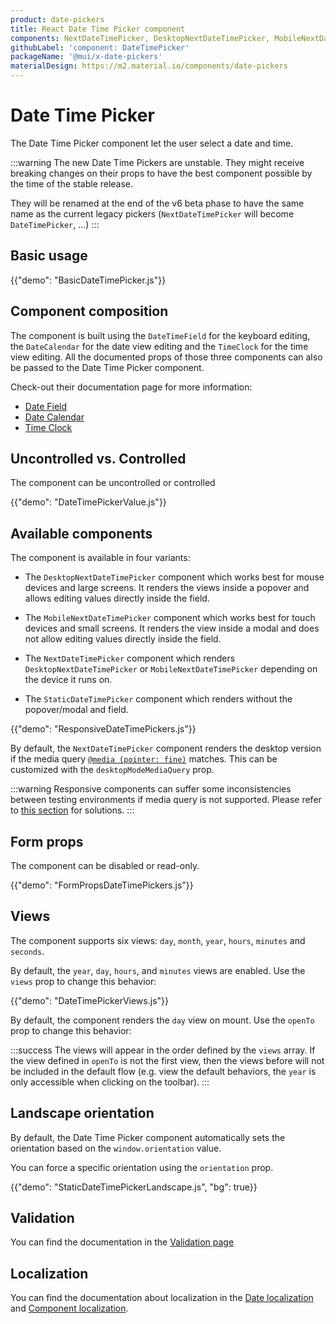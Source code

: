 ```yaml
---
product: date-pickers
title: React Date Time Picker component
components: NextDateTimePicker, DesktopNextDateTimePicker, MobileNextDateTimePicker, StaticNextDateTimePicker
githubLabel: 'component: DateTimePicker'
packageName: '@mui/x-date-pickers'
materialDesign: https://m2.material.io/components/date-pickers
---
```


# Date Time Picker

<p class="description">The Date Time Picker component let the user select a date and time.</p>

:::warning
The new Date Time Pickers are unstable.
They might receive breaking changes on their props to have the best component possible by the time of the stable release.

They will be renamed at the end of the v6 beta phase to have the same name as the current legacy pickers
(`NextDateTimePicker` will become `DateTimePicker`, ...)
:::

## Basic usage

{{"demo": "BasicDateTimePicker.js"}}

## Component composition

The component is built using the `DateTimeField` for the keyboard editing, the `DateCalendar` for the date view editing and the `TimeClock` for the time view editing.
All the documented props of those three components can also be passed to the Date Time Picker component.

Check-out their documentation page for more information:

- [Date Field](/x/react-date-pickers/date-field/)
- [Date Calendar](/x/react-date-pickers/date-calendar/)
- [Time Clock](/x/react-date-pickers/time-clock/)

## Uncontrolled vs. Controlled

The component can be uncontrolled or controlled

{{"demo": "DateTimePickerValue.js"}}

## Available components

The component is available in four variants:

- The `DesktopNextDateTimePicker` component which works best for mouse devices and large screens.
  It renders the views inside a popover and allows editing values directly inside the field.

- The `MobileNextDateTimePicker` component which works best for touch devices and small screens.
  It renders the view inside a modal and does not allow editing values directly inside the field.

- The `NextDateTimePicker` component which renders `DesktopNextDateTimePicker` or `MobileNextDateTimePicker` depending on the device it runs on.

- The `StaticDateTimePicker` component which renders without the popover/modal and field.

{{"demo": "ResponsiveDateTimePickers.js"}}

By default, the `NextDateTimePicker` component renders the desktop version if the media query [`@media (pointer: fine)`](https://developer.mozilla.org/en-US/docs/Web/CSS/@media/pointer) matches.
This can be customized with the `desktopModeMediaQuery` prop.

:::warning
Responsive components can suffer some inconsistencies between testing environments if media query is not supported.
Please refer to [this section](/x/react-date-pickers/getting-started/#testing-caveats) for solutions.
:::

## Form props

The component can be disabled or read-only.

{{"demo": "FormPropsDateTimePickers.js"}}

## Views

The component supports six views: `day`, `month`, `year`, `hours`, `minutes` and `seconds`.

By default, the `year`, `day`, `hours`, and `minutes` views are enabled.
Use the `views` prop to change this behavior:

{{"demo": "DateTimePickerViews.js"}}

By default, the component renders the `day` view on mount.
Use the `openTo` prop to change this behavior:

:::success
The views will appear in the order defined by the `views` array.
If the view defined in `openTo` is not the first view, then the views before will not be included in the default flow
(e.g. view the default behaviors, the `year` is only accessible when clicking on the toolbar).
:::


## Landscape orientation

By default, the Date Time Picker component automatically sets the orientation based on the `window.orientation` value.

You can force a specific orientation using the `orientation` prop.

{{"demo": "StaticDateTimePickerLandscape.js", "bg": true}}

## Validation

You can find the documentation in the [Validation page](/x/react-date-pickers/validation/)

## Localization

You can find the documentation about localization in the [Date localization](/x/react-date-pickers/adapters-locale/) and [Component localization](/x/react-date-pickers/localization/).
